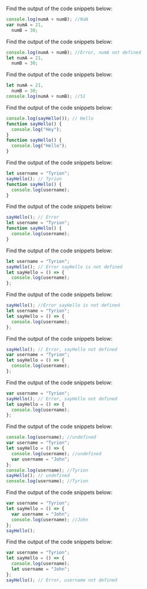 Find the output of the code snippets below:

```js
console.log(numA + numB); //NaN
var numA = 21,
  numB = 30;
```

Find the output of the code snippets below:

```js
console.log(numA + numB); //Error, numA not defined
let numA = 21,
  numB = 30;
```

Find the output of the code snippets below:

```js
let numA = 21,
  numB = 30;
console.log(numA + numB); //51
```

Find the output of the code snippets below:

```js
console.log(sayHello()); // Hello
function sayHello() {
  console.log("Hey");
}
function sayHello() {
  console.log("Hello");
}
```

Find the output of the code snippets below:

```js
let username = "Tyrion";
sayHello(); // Tyrion
function sayHello() {
  console.log(username);
}
```

Find the output of the code snippets below:

```js
sayHello(); // Error
let username = "Tyrion";
function sayHello() {
  console.log(username);
}
```

Find the output of the code snippets below:

```js
let username = "Tyrion";
sayHello(); // Error sayHello is not defined
let sayHello = () => {
  console.log(username);
};
```

Find the output of the code snippets below:

```js
sayHello(); //Error sayHello is not defined
let username = "Tyrion";
let sayHello = () => {
  console.log(username);
};
```

Find the output of the code snippets below:

```js
sayHello(); // Error, sayHello not defined
var username = "Tyrion";
let sayHello = () => {
  console.log(username);
};
```

Find the output of the code snippets below:

```js
var username = "Tyrion";
sayHello(); // Error, sayHello not defined
let sayHello = () => {
  console.log(username);
};
```

Find the output of the code snippets below:

```js
console.log(username); //undefined
var username = "Tyrion";
let sayHello = () => {
  console.log(username); //undefined
  var username = "John";
};
console.log(username); //Tyrion
sayHello(); // undefined
console.log(username); //Tyrion
```

Find the output of the code snippets below:

```js
var username = "Tyrion";
let sayHello = () => {
  var username = "John";
  console.log(username); //John
};
sayHello();
```

Find the output of the code snippets below:

```js
var username = "Tyrion";
let sayHello = () => {
  console.log(username);
  let username = "John";
};
sayHello(); // Error, username not defined
```

